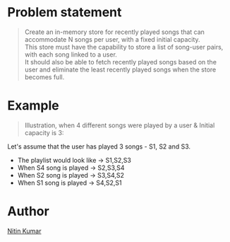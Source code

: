 # Problem statement

> Create an in-memory store for recently played songs that can accommodate N songs per user, with a fixed initial capacity.  
> This store must have the capability to store a list of song-user pairs, with each song linked to a user.  
> It should also be able to fetch recently played songs based on the user and eliminate the least recently played songs when the store becomes full.  


# Example

> Illustration, when 4 different songs were played by a user & Initial capacity is 3:  

Let's assume that the user has played 3 songs - S1, S2 and S3.
- The playlist would look like -> S1,S2,S3
- When S4 song is played -> S2,S3,S4 
- When S2 song is played -> S3,S4,S2 
- When S1 song is played -> S4,S2,S1

# Author

[Nitin Kumar](https://linkedin.com/in/nitin30kumar/)
